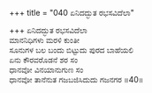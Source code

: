 +++
title = "040 ಏನಿದದ್ಭುತ ರಭಸವಿದೆಲಾ"

+++
ಏನಿದದ್ಭುತ ರಭಸವಿದೆಲಾ  
ಮಾನನಿಧಿಗಳು ಮರಳಿ ಕುಂತೀ  
ಸೂನುಗಳ ಬಲ ಬಂದು ಬಿಟ್ಟುದು ಪುರದ ಬಾಹೆಯಲಿ  
ಏನು ಕೌರವರೊಡನೆ ಶರ ಸಂ  
ಧಾನವೋ ವಿನಯಾನುಗುಣ ಸಂ  
ಧಾನವೋ ತಾನೆನುತ ಗಜಬಜಿಸಿದುದು ಗಜನಗರ     ॥40॥